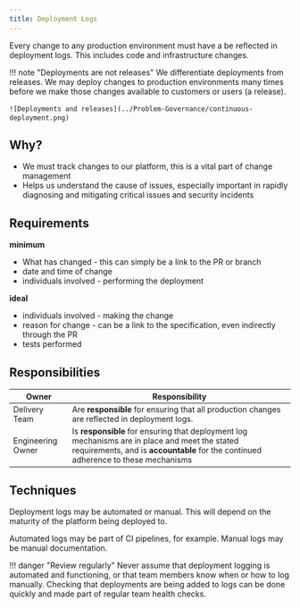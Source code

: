 ```yaml
---
title: Deployment Logs
---
```


Every change to any production environment must have a be reflected in deployment logs. This includes code and infrastructure changes.

!!! note "Deployments are not releases"
    We differentiate deployments from releases. We may deploy changes to production environments many times before we make those changes available to customers or users (a release).

    ![Deployments and releases](../Problem-Governance/continuous-deployment.png) 

## Why?

- We must track changes to our platform, this is a vital part of change management
- Helps us understand the cause of issues, especially important in rapidly diagnosing and mitigating critical issues and security incidents

## Requirements
 
 **minimum**
 - What has changed - this can simply be a link to the PR or branch
 - date and time of change
 - individuals involved - performing the deployment

**ideal**
 - individuals involved - making the change
 - reason for change - can be a link to the specification, even indirectly through the PR
 - tests performed

## Responsibilities

| Owner | Responsibility |
| - | - |
| Delivery Team     | Are **responsible** for ensuring that all production changes are reflected in deployment logs. |
| Engineering Owner | Is **responsible** for ensuring that deployment log mechanisms are in place and meet the stated requirements, and is **accountable** for the continued adherence to these mechanisms |

## Techniques

Deployment logs may be automated or manual. This will depend on the maturity of the platform being deployed to. 

Automated logs may be part of CI pipelines, for example. Manual logs may be manual documentation.

!!! danger "Review regularly"
    Never assume that deployment logging is automated and functioning, or that team members know when or how to log manually. Checking that deployments are being added to logs can be done quickly and made part of regular team health checks.